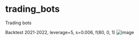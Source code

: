 # trading_bots
Trading bots

Backtest 2021-2022, leverage=5, s=0.006, f(80, 0, 1)
![image](https://user-images.githubusercontent.com/63496032/223430927-9275532a-3299-487f-abc8-0f8d7d8fc213.png)

